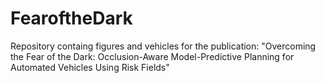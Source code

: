 # FearoftheDark
Repository containg figures and vehicles for the publication: "Overcoming the Fear of the Dark: Occlusion-Aware Model-Predictive Planning for Automated Vehicles Using Risk Fields"
